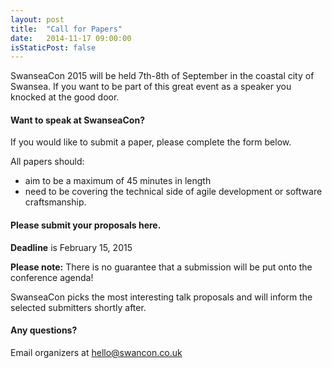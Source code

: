 ```yaml
---
layout: post
title:  "Call for Papers"
date:   2014-11-17 09:00:00
isStaticPost: false
---
```

SwanseaCon 2015 will be held 7th-8th of September in the coastal city of Swansea. If you want to be part of this great event as a speaker you knocked at the good door.

#### Want to speak at SwanseaCon?

If you would like to submit a paper, please complete the form below.

All papers should:

* aim to be a maximum of 45 minutes in length
* need to be covering the technical side of agile development or software craftsmanship.<br/>

#### Please submit your proposals here.
__Deadline__ is February 15, 2015

__Please note:__ There is no guarantee that a submission will be put onto the conference agenda!<br/>

SwanseaCon picks the most interesting talk proposals and will inform the selected submitters shortly after.<br/>

#### Any questions?
Email organizers at [hello@swancon.co.uk](mailto:hello@swancon.co.uk)
